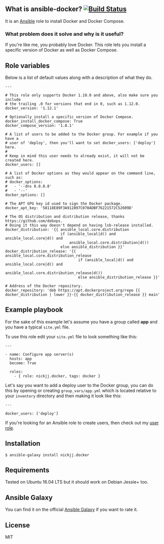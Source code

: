 ## What is ansible-docker? [![Build Status](https://secure.travis-ci.org/nickjj/ansible-docker.png)](http://travis-ci.org/nickjj/ansible-docker)

It is an [Ansible](http://www.ansible.com/home) role to install Docker and
Docker Compose.

### What problem does it solve and why is it useful?

If you're like me, you probably love Docker. This role lets you install a
specific version of Docker as well as Docker Compose.

## Role variables

Below is a list of default values along with a description of what they do.

```
---

# This role only supports Docker 1.10.0 and above, also make sure you include
# the trailing .0 for versions that end in 0, such as 1.12.0.
docker_version: '1.12.1'

# Optionally install a specific version of Docker Compose.
docker_install_docker_compose: True
docker_compose_version: '1.8.1'

# A list of users to be added to the Docker group. For example if you have a
# user of 'deploy', then you'll want to set docker_users: ['deploy'] here.
#
# Keep in mind this user needs to already exist, it will not be created here.
docker_users: []

# A list of Docker options as they would appear on the command line, such as:
# docker_options:
#   - '--dns 8.8.8.8'
#   - '--'
docker_options: []

# The APT GPG key id used to sign the Docker package.
docker_apt_key: '58118E89F3A912897C070ADBF76221572C52609D'

# The OS distribution and distribution release, thanks https://github.com/debops.
# Doing it this way doesn't depend on having lsb-release installed.
docker_distribution: '{{ ansible_local.core.distribution
                         if (ansible_local|d() and ansible_local.core|d() and
                             ansible_local.core.distribution|d())
                         else ansible_distribution }}'
docker_distribution_release: '{{ ansible_local.core.distribution_release
                                 if (ansible_local|d() and ansible_local.core|d() and
                                     ansible_local.core.distribution_release|d())
                                 else ansible_distribution_release }}'

# Address of the Docker repository.
docker_repository: 'deb https://apt.dockerproject.org/repo {{ docker_distribution | lower }}-{{ docker_distribution_release }} main'
```

## Example playbook

For the sake of this example let's assume you have a group called **app** and
you have a typical `site.yml` file.

To use this role edit your `site.yml` file to look something like this:

```
---

- name: Configure app server(s)
  hosts: app
  become: True

  roles:
    - { role: nickjj.docker, tags: docker }
```

Let's say you want to add a deploy user to the Docker group, you can do this by
opening or creating `group_vars/app.yml` which is located relative to your
`inventory` directory and then making it look like this:

```
---

docker_users: ['deploy']
```

If you're looking for an Ansible role to create users, then check out my
[user role](https://github.com/nickjj/ansible-user).

## Installation

`$ ansible-galaxy install nickjj.docker`

## Requirements

Tested on Ubuntu 16.04 LTS but it should work on Debian Jessie+ too.

## Ansible Galaxy

You can find it on the official
[Ansible Galaxy](https://galaxy.ansible.com/nickjj/docker/) if you want to
rate it.

## License

MIT
